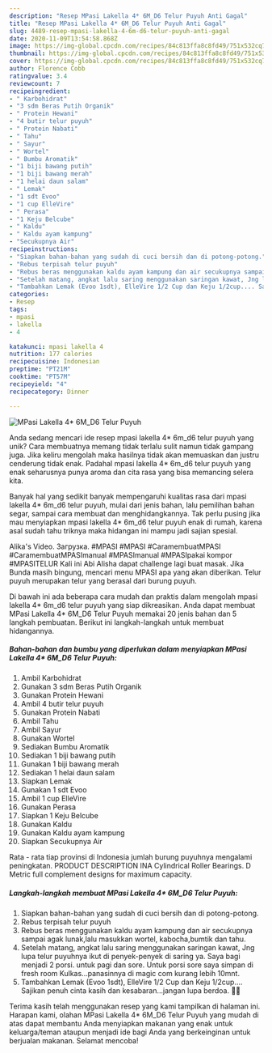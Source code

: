 ```yaml
---
description: "Resep MPasi Lakella 4* 6M_D6 Telur Puyuh Anti Gagal"
title: "Resep MPasi Lakella 4* 6M_D6 Telur Puyuh Anti Gagal"
slug: 4489-resep-mpasi-lakella-4-6m-d6-telur-puyuh-anti-gagal
date: 2020-11-09T13:54:58.868Z
image: https://img-global.cpcdn.com/recipes/84c813ffa8c8fd49/751x532cq70/mpasi-lakella-4-6m_d6-telur-puyuh-foto-resep-utama.jpg
thumbnail: https://img-global.cpcdn.com/recipes/84c813ffa8c8fd49/751x532cq70/mpasi-lakella-4-6m_d6-telur-puyuh-foto-resep-utama.jpg
cover: https://img-global.cpcdn.com/recipes/84c813ffa8c8fd49/751x532cq70/mpasi-lakella-4-6m_d6-telur-puyuh-foto-resep-utama.jpg
author: Florence Cobb
ratingvalue: 3.4
reviewcount: 7
recipeingredient:
- " Karbohidrat"
- "3 sdm Beras Putih Organik"
- " Protein Hewani"
- "4 butir telur puyuh"
- " Protein Nabati"
- " Tahu"
- " Sayur"
- " Wortel"
- " Bumbu Aromatik"
- "1 biji bawang putih"
- "1 biji bawang merah"
- "1 helai daun salam"
- " Lemak"
- "1 sdt Evoo"
- "1 cup ElleVire"
- " Perasa"
- "1 Keju Belcube"
- " Kaldu"
- " Kaldu ayam kampung"
- "Secukupnya Air"
recipeinstructions:
- "Siapkan bahan-bahan yang sudah di cuci bersih dan di potong-potong."
- "Rebus terpisah telur puyuh"
- "Rebus beras menggunakan kaldu ayam kampung dan air secukupnya sampai agak lunak,lalu masukkan wortel, kabocha,bumtik dan tahu."
- "Setelah matang, angkat lalu saring menggunakan saringan kawat, Jng lupa telur puyuhnya ikut di penyek-penyek di saring ya. Saya bagi menjadi 2 porsi. untuk pagi dan sore. Untuk porsi sore saya simpan di fresh room Kulkas...panasinnya di magic com kurang lebih 10mnt."
- "Tambahkan Lemak (Evoo 1sdt), ElleVire 1/2 Cup dan Keju 1/2cup.... Sajikan penuh cinta kasih dan kesabaran...jangan lupa berdoa. 🤗🤗"
categories:
- Resep
tags:
- mpasi
- lakella
- 4

katakunci: mpasi lakella 4 
nutrition: 177 calories
recipecuisine: Indonesian
preptime: "PT21M"
cooktime: "PT57M"
recipeyield: "4"
recipecategory: Dinner

---
```



![MPasi Lakella 4* 6M_D6 Telur Puyuh](https://img-global.cpcdn.com/recipes/84c813ffa8c8fd49/751x532cq70/mpasi-lakella-4-6m_d6-telur-puyuh-foto-resep-utama.jpg)

Anda sedang mencari ide resep mpasi lakella 4* 6m_d6 telur puyuh yang unik? Cara membuatnya memang tidak terlalu sulit namun tidak gampang juga. Jika keliru mengolah maka hasilnya tidak akan memuaskan dan justru cenderung tidak enak. Padahal mpasi lakella 4* 6m_d6 telur puyuh yang enak seharusnya punya aroma dan cita rasa yang bisa memancing selera kita.

Banyak hal yang sedikit banyak mempengaruhi kualitas rasa dari mpasi lakella 4* 6m_d6 telur puyuh, mulai dari jenis bahan, lalu pemilihan bahan segar, sampai cara membuat dan menghidangkannya. Tak perlu pusing jika mau menyiapkan mpasi lakella 4* 6m_d6 telur puyuh enak di rumah, karena asal sudah tahu triknya maka hidangan ini mampu jadi sajian spesial.

Alika&#39;s Video. Загрузка. #MPASI #MPASI #CaramembuatMPASI #CaramembuatMPASImanual #MPASImanual #MPASIpakai kompor #MPASITELUR Kali ini Abi Alisha dapat challenge lagi buat masak. Jika Bunda masih bingung, mencari menu MPASI apa yang akan diberikan. Telur puyuh merupakan telur yang berasal dari burung puyuh.


Di bawah ini ada beberapa cara mudah dan praktis dalam mengolah mpasi lakella 4* 6m_d6 telur puyuh yang siap dikreasikan. Anda dapat membuat MPasi Lakella 4* 6M_D6 Telur Puyuh memakai 20 jenis bahan dan 5 langkah pembuatan. Berikut ini langkah-langkah untuk membuat hidangannya.

<!--inarticleads1-->

##### Bahan-bahan dan bumbu yang diperlukan dalam menyiapkan MPasi Lakella 4* 6M_D6 Telur Puyuh:

1. Ambil  Karbohidrat
1. Gunakan 3 sdm Beras Putih Organik
1. Gunakan  Protein Hewani
1. Ambil 4 butir telur puyuh
1. Gunakan  Protein Nabati
1. Ambil  Tahu
1. Ambil  Sayur
1. Gunakan  Wortel
1. Sediakan  Bumbu Aromatik
1. Sediakan 1 biji bawang putih
1. Gunakan 1 biji bawang merah
1. Sediakan 1 helai daun salam
1. Siapkan  Lemak
1. Gunakan 1 sdt Evoo
1. Ambil 1 cup ElleVire
1. Gunakan  Perasa
1. Siapkan 1 Keju Belcube
1. Gunakan  Kaldu
1. Gunakan  Kaldu ayam kampung
1. Siapkan Secukupnya Air


Rata - rata tiap provinsi di Indonesia jumlah burung puyuhnya mengalami peningkatan. PRODUCT DESCRIPTION INA Cylindrical Roller Bearings. D Metric full complement designs for maximum capacity. 

<!--inarticleads2-->

##### Langkah-langkah membuat MPasi Lakella 4* 6M_D6 Telur Puyuh:

1. Siapkan bahan-bahan yang sudah di cuci bersih dan di potong-potong.
1. Rebus terpisah telur puyuh
1. Rebus beras menggunakan kaldu ayam kampung dan air secukupnya sampai agak lunak,lalu masukkan wortel, kabocha,bumtik dan tahu.
1. Setelah matang, angkat lalu saring menggunakan saringan kawat, Jng lupa telur puyuhnya ikut di penyek-penyek di saring ya. Saya bagi menjadi 2 porsi. untuk pagi dan sore. Untuk porsi sore saya simpan di fresh room Kulkas...panasinnya di magic com kurang lebih 10mnt.
1. Tambahkan Lemak (Evoo 1sdt), ElleVire 1/2 Cup dan Keju 1/2cup.... Sajikan penuh cinta kasih dan kesabaran...jangan lupa berdoa. 🤗🤗




Terima kasih telah menggunakan resep yang kami tampilkan di halaman ini. Harapan kami, olahan MPasi Lakella 4* 6M_D6 Telur Puyuh yang mudah di atas dapat membantu Anda menyiapkan makanan yang enak untuk keluarga/teman ataupun menjadi ide bagi Anda yang berkeinginan untuk berjualan makanan. Selamat mencoba!
